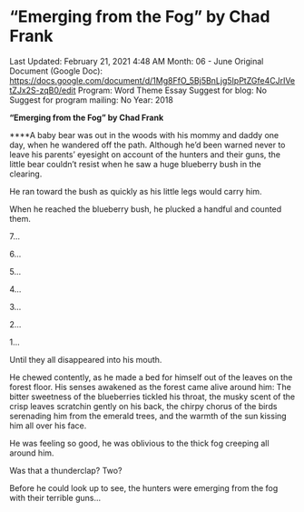 # “Emerging from the Fog” by Chad Frank

Last Updated: February 21, 2021 4:48 AM
Month: 06 - June
Original Document (Google Doc): https://docs.google.com/document/d/1Mg8FfO_5Bj5BnLjg5IpPtZGfe4CJrIVetZJx2S-zqB0/edit
Program: Word Theme Essay
Suggest for blog: No
Suggest for program mailing: No
Year: 2018

**“Emerging from the Fog” by Chad Frank**

****A baby bear was out in the woods with his mommy and daddy one day, when he wandered off the path. Although he’d been warned never to leave his parents’ eyesight on account of the hunters and their guns, the little bear couldn’t resist when he saw a huge blueberry bush in the clearing.

He ran toward the bush as quickly as his little legs would carry him.

When he reached the blueberry bush, he plucked a handful and counted them.

7…

6…

5…

4…

3…

2…

1…

Until they all disappeared into his mouth.

He chewed contently, as he made a bed for himself out of the leaves on the forest floor. His senses awakened as the forest came alive around him: The bitter sweetness of the blueberries tickled his throat, the musky scent of the crisp leaves scratchin gently on his back, the chirpy chorus of the birds serenading him from the emerald trees, and the warmth of the sun kissing him all over his face.

He was feeling so good, he was oblivious to the thick fog creeping all around him.

Was that a thunderclap? Two?

Before he could look up to see, the hunters were emerging from the fog with their terrible guns...